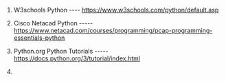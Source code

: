 1) W3schools Python ---- https://www.w3schools.com/python/default.asp
2) Cisco Netacad Python ----- https://www.netacad.com/courses/programming/pcap-programming-essentials-python

3) Python.org Python Tutorials ----- https://docs.python.org/3/tutorial/index.html
4) 